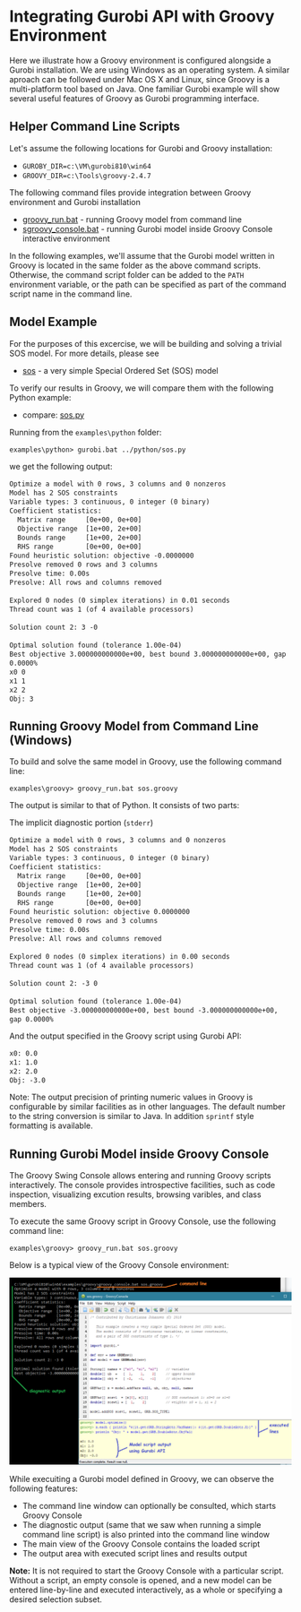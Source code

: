 # Integrating Gurobi API with Groovy Environment

Here we illustrate how a Groovy environment is configured alongside a Gurobi installation.
We are using Windows as an operating system. A similar aproach can be followed under Mac OS X and Linux,
since Groovy is a multi-platform tool based on Java.
One familiar Gurobi example will show several useful features of Groovy as Gurobi programming interface.

## Helper Command Line Scripts

Let's assume the following locations for Gurobi and Groovy installation:
 * `GUROBY_DIR=c:\VM\gurobi810\win64`
 * `GROOVY_DIR=c:\Tools\groovy-2.4.7`

The following command files provide integration between Groovy environment and Gurobi installation

* [groovy_run.bat](groovy_run.bat) - running Groovy model from command line
* [sgroovy_console.bat](groovy_console.bat) - running Gurobi model inside Groovy Console interactive environment

In the following examples, we'll assume that the Gurobi model written in Groovy is located 
in the same folder as the above command scripts. Otherwise, the command script folder can be added
to the `PATH` environment variable, or the path can be specified as part of the command script name 
in the command line.

## Model Example

For the purposes of this excercise, we will be building and solving a trivial SOS model.
For more details, please see
* [sos](sos/sos.md) - a very simple Special Ordered Set (SOS) model

To verify our results in Groovy, we will compare them with the following Python example:
* compare: [sos.py](https://www.gurobi.com/documentation/8.1/examples/sos_py.html)

Running from the `examples\python` folder:
```
examples\python> gurobi.bat ../python/sos.py
```
we get the following output:

```
Optimize a model with 0 rows, 3 columns and 0 nonzeros
Model has 2 SOS constraints
Variable types: 3 continuous, 0 integer (0 binary)
Coefficient statistics:
  Matrix range     [0e+00, 0e+00]
  Objective range  [1e+00, 2e+00]
  Bounds range     [1e+00, 2e+00]
  RHS range        [0e+00, 0e+00]
Found heuristic solution: objective -0.0000000
Presolve removed 0 rows and 3 columns
Presolve time: 0.00s
Presolve: All rows and columns removed

Explored 0 nodes (0 simplex iterations) in 0.01 seconds
Thread count was 1 (of 4 available processors)

Solution count 2: 3 -0

Optimal solution found (tolerance 1.00e-04)
Best objective 3.000000000000e+00, best bound 3.000000000000e+00, gap 0.0000%
x0 0
x1 1
x2 2
Obj: 3
```

## Running Groovy Model from Command Line (Windows)

To build and solve the same model in Groovy, use the following command line:
```
examples\groovy> groovy_run.bat sos.groovy
```

The output is similar to that of Python.
It consists of two parts:

The implicit diagnostic portion (`stderr`)

```
Optimize a model with 0 rows, 3 columns and 0 nonzeros
Model has 2 SOS constraints
Variable types: 3 continuous, 0 integer (0 binary)
Coefficient statistics:
  Matrix range     [0e+00, 0e+00]
  Objective range  [1e+00, 2e+00]
  Bounds range     [1e+00, 2e+00]
  RHS range        [0e+00, 0e+00]
Found heuristic solution: objective 0.0000000
Presolve removed 0 rows and 3 columns
Presolve time: 0.00s
Presolve: All rows and columns removed

Explored 0 nodes (0 simplex iterations) in 0.00 seconds
Thread count was 1 (of 4 available processors)

Solution count 2: -3 0

Optimal solution found (tolerance 1.00e-04)
Best objective -3.000000000000e+00, best bound -3.000000000000e+00, gap 0.0000%
```

And the output specified in the Groovy script using Gurobi API:

```
x0: 0.0
x1: 1.0
x2: 2.0
Obj: -3.0
```

Note: The output precision of printing numeric values in Groovy is configurable
by similar facilities as in other languages. The default number to the string 
conversion is similar to Java. In addition `sprintf` style formatting is available.

## Running Gurobi Model inside Groovy Console

The Groovy Swing Console allows entering and running Groovy scripts interactively.
The console provides introspective facilities, such as code inspection, visualizing excution results,
browsing varibles, and class members.

To execute the same Groovy script in Groovy Console, use the following command line:
```
examples\groovy> groovy_run.bat sos.groovy
```
Below is a typical view of the Groovy Console environment:

![Groovy Console environment](GroovyConsole.png)

While execuiting a Gurobi model defined in Groovy, we can observe the following features:
* The command line window can optionally be consulted, which starts Groovy Console
* The diagnostic output (same that we saw when running a simple command line script) is also printed into the command line window
* The main view of the Groovy Console contains the loaded script
* The output area with executed script lines and results output

**Note:** It is not required to start the Groovy Console with a particular script.
Without a script, an empty console is opened, and a new model can be entered
line-by-line and executed interactively, as a whole or specifying a desired selection subset.

